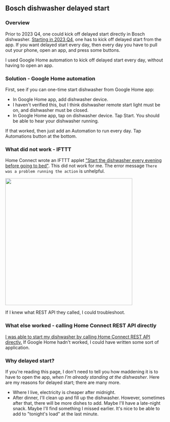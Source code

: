 ## Bosch dishwasher delayed start

### Overview

Prior to 2023 Q4, one could kick off delayed start directly in Bosch dishwasher. [Starting in 2023 Q4](https://www.reddit.com/r/Appliances/comments/18bhs2u/bosch_800_dishwasher_rant/?utm_source=share&utm_medium=web3x&utm_name=web3xcss&utm_term=1&utm_content=share_button), one has to kick off delayed start from the app. If you want delayed start every day, then every day you have to pull out your phone, open an app, and press some buttons.

I used Google Home automation to kick off delayed start every day, without having to open an app.

### Solution - Google Home automation

First, see if you can one-time start dishwasher from Google Home app:

- In Google Home app, add dishwasher device.
- I haven't verified this, but I think dishwasher remote start light must be on, and dishwasher must be closed.
- In Google Home app, tap on dishwasher device. Tap Start. You should be able to hear your dishwasher running.

If that worked, then just add an Automation to run every day. Tap Automations button at the bottom.

### What did not work - IFTTT

Home Connect wrote an IFTTT applet ["Start the dishwasher every evening before going to bed"](https://ifttt.com/applets/B9aH4hNZ-start-the-dishwasher-every-evening-before-going-to-bed). This did not work for me. The error message `There was a problem running the action` is unhelpful.

<img src="https://github.com/melissachang/bosch-dishwasher-delayed-start/assets/10929390/f2cbebeb-c0ec-4904-b206-6bd29de4ed5c" width="400">

If I knew what REST API they called, I could troubleshoot.

### What else worked - calling Home Connect REST API directly

[I was able to start my dishwasher by calling Home Connect REST API directly.](https://github.com/melissachang/bosch-dishwasher-delayed-start/blob/main/home-connect-rest-api.md) If Google Home hadn't worked, I could have written some sort of application.

### Why delayed start?

If you're reading this page, I don't need to tell you how maddening it is to have to open the app, *when I'm already standing at the dishwasher*. Here are my reasons for delayed start; there are many more.

- Where I live, electricity is cheaper after midnight.
- After dinner, I'll clean up and fill up the dishwasher. However, sometimes after that, there will be more dishes to add. Maybe I'll have a late-night snack. Maybe I'll find something I missed earlier. It's nice to be able to add to "tonight's load" at the last minute.
